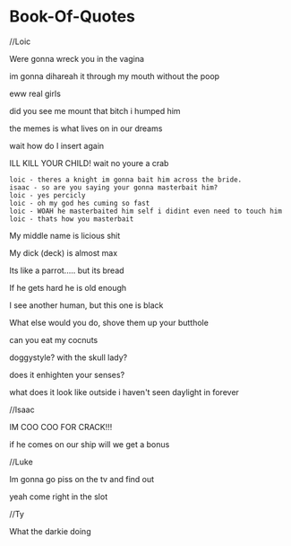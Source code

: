# Book-Of-Quotes
//Loic

Were gonna wreck you in the vagina

im gonna dihareah it through my mouth without the poop

eww real girls

did you see me mount that bitch i humped him

the memes is what lives on in our dreams

wait how do I insert again

ILL KILL YOUR CHILD! wait no youre a crab

    loic - theres a knight im gonna bait him across the bride.
    isaac - so are you saying your gonna masterbait him?
    loic - yes percicly
    loic - oh my god hes cuming so fast
    loic - WOAH he masterbaited him self i didint even need to touch him
    loic - thats how you masterbait

My middle name is licious shit

My dick (deck) is almost max

Its like a parrot..... but its bread

If he gets hard he is old enough

I see another human, but this one is black

What else would you do, shove them up your butthole

can you eat my cocnuts

doggystyle? with the skull lady?

does it enhighten your senses?

what does it look like outside i haven't seen daylight in forever

//Isaac

IM COO COO FOR CRACK!!!

if he comes on our ship will we get a bonus

//Luke

Im gonna go piss on the tv and find out

yeah come right in the slot

//Ty

What the darkie doing
